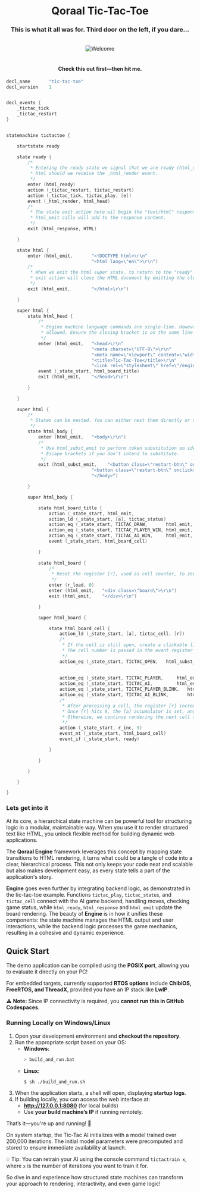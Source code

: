 <div align="center">

# Qoraal Tic-Tac-Toe

<div align="center">


### This is what it all was for. Third door on the left, if you dare...


<div align="center">



<br>

</div>

<div align="center">
  <img src="tictactoe.png" alt="Welcome" />
</div>
<br>
<div align="center">

#### Check this out first—then hit me.



<div align="left">


```cpp
decl_name       "tic-tac-toe"
decl_version    1


decl_events {
    _tictac_tick
    _tictac_restart
}


statemachine tictactoe {

    startstate ready

    state ready {
        /*
         * Entering the ready state we signal that we are ready (html_ready) to render 
         * html should we receive the _html_render event.
         */
        enter (html_ready)
        action (_tictac_restart, tictac_restart)
        action (_tictac_tick, tictac_play, [e])
        event (_html_render, html_head)
        /*
         * The state exit action here wil begin the "text/html" response. All subsequent
         * html_emit calls will add to the response content.
         */
        exit (html_response, HTML)

    }

    state html {
        enter (html_emit,       "<!DOCTYPE html>\r\n"
                                "<html lang=\"en\">\r\n")
        /*
         * When we exit the html super state, to return to the "ready" state again, the 
         * exit action will close the HTML document by emitting the closing </html> tag.
         */
        exit (html_emit,        "</html>\r\n")

    }

    super html {
        state html_head {
            /*
             * Engine machine language commands are single-line. However, multi-line text blocks are
             * allowed. Ensure the closing bracket is on the same line as the final line of text.
             */
            enter (html_emit,   "<head>\r\n"
                                "<meta charset=\"UTF-8\">\r\n"
                                "<meta name=\"viewport\" content=\"width=device-width, initial-scale=1.0\">\r\n"
                                "<title>Tic-Tac-Toe</title>\r\n"
                                "<link rel=\"stylesheet\" href=\"/engine/tictaccss\">\r\n")
            event (_state_start, html_board_title)
            exit (html_emit,    "</head>\r\n")

        }
        
    }

    super html {
        /*
         * States can be nested. You can either nest them directly or repeat the "super" identifier.
         */
        state html_body {
            enter (html_emit,   "<body>\r\n")
            /*
             * Use html_subst_emit to perform token substitution on identifiers in square brackets ([]).
             * Escape brackets if you don’t intend to substitute.
             */
            exit (html_subst_emit,    "<button class=\"restart-btn\" onclick=\"window.location.href='/engine/tictactoe/[_tictac_restart]'\">Restart</button>\r\n"
                                "<button class=\"restart-btn\" onclick=\"window.location.href='/index'\">Take Me Home</button>"
                                "</body>")

        }

        super html_body {

            state html_board_title {
                action (_state_start, html_emit,                        "<h1>Tic-Tac-Toe</h1>\r\n")
                action_ld (_state_start, [a], tictac_status)
                action_eq (_state_start, TICTAC_DRAW,       html_emit,  "<div id=\"winner-message\" class=\"winner\"> Draw </div>\r\n\r\n")
                action_eq (_state_start, TICTAC_PLAYER_WIN, html_emit,  "<div id=\"winner-message\" class=\"winner\"> 👑 Player Wins! 👑 </div>\r\n")
                action_eq (_state_start, TICTAC_AI_WIN,     html_emit,  "<div id=\"winner-message\" class=\"winner\"> 🎉 AI Wins! 🎉 </div>\r\n")
                event (_state_start, html_board_cell)

            }
           
            state html_board {
                /*
                 * Reset the register [r], used as cell counter, to zero before rendering the board.
                 */
                enter (r_load, 0)
                enter (html_emit,   "<div class=\"board\">\r\n")
                exit (html_emit,    "</div>\r\n")

            }

            super html_board {

                state html_board_cell {
                    action_ld (_state_start, [a], tictac_cell, [r])
                    /*
                     * If the cell is still open, create a clickable link that triggers a _tictac_tick event.
                     * The cell number is passed in the event register [e].
                     */
                    action_eq (_state_start, TICTAC_OPEN,   html_subst_emit,"<div class=\"cell\">"
                                                                            "<a href=\"/engine/tictactoe/[_tictac_tick]/[r]\" "
                                                                            "class=\"invisible-link\"></a></div>\r\n")
                    action_eq (_state_start, TICTAC_PLAYER,     html_emit,  "<div class=\"cell x\"></div>\r\n")
                    action_eq (_state_start, TICTAC_AI,         html_emit,  "<div class=\"cell o\"></div>\r\n")
                    action_eq (_state_start, TICTAC_PLAYER_BLINK,   html_emit,  "<div class=\"cell x blink\"></div>\r\n")
                    action_eq (_state_start, TICTAC_AI_BLINK,       html_emit,  "<div class=\"cell o blink\"></div>\r\n")
                    /*
                     * After processing a cell, the register [r] increments until it reaches 9.
                     * Once [r] hits 9, the [a] accumulator is set, and we return to the "ready" state (event_if).
                     * Otherwise, we continue rendering the next cell (event_nt).
                     */
                    action (_state_start, r_inc, 9)
                    event_nt (_state_start, html_board_cell)
                    event_if (_state_start, ready)

                }

            }     

        }

    }

}
```


### Lets get into it
At its core, a hierarchical state machine can be powerful tool for structuring logic in a modular, maintainable way. When you use it to render structured text like HTML, you unlock flexible method for building dynamic web applications.

The __Qoraal Engine__ framework leverages this concept by mapping state transitions to HTML rendering, it turns what could be a tangle of code into a clear, hierarchical process. This not only keeps your code neat and scalable but also makes development easy, as every state tells a part of the application's story.

__Engine__ goes even further by integrating backend logic, as demonstrated in the tic-tac-toe example. Functions `tictac_play`, `tictac_status`, and `tictac_cell` connect with the AI game backend, handling moves, checking game status, while `html_ready`, `html_response` and `html_emit` update the board rendering. The beauty of __Engine__ is in how it unifies these components: the state machine manages the HTML output and user interactions, while the backend logic processes the game mechanics, resulting in a cohesive and dynamic experience.



## Quick Start  

The demo application can be compiled using the **POSIX port**, allowing you to evaluate it directly on your PC!  

For embedded targets, currently supported **RTOS options** include **ChibiOS, FreeRTOS, and ThreadX**, provided you have an IP stack like **LwIP**.  

⚠️ **Note:** Since IP connectivity is required, you **cannot run this in GitHub Codespaces**.  

### Running Locally on Windows/Linux  

1. Open your development environment and **checkout the repository**.  
2. Run the appropriate script based on your OS:  
   - **Windows**:  
     ```sh
     > build_and_run.bat
     ```  
   - **Linux**:  
     ```sh
     $ sh ./build_and_run.sh
     ```  
3. When the application starts, a shell will open, displaying **startup logs**.  
4. If building locally, you can access the web interface at:  
   - **http://127.0.0.1:8080** (for local builds)  
   - Use **your build machine’s IP** if running remotely.  

That’s it—you're up and running! 🚀  


On system startup, the Tic-Tac AI initializes with a model trained over 200,000 iterations. The initial model parameters were precomputed and stored to ensure immediate availability at launch.

:bulb: Tip: You can retrain your AI using the console command `tictactrain x`, where `x` is the number of iterations you want to train it for.

So dive in and experience how structured state machines can transform your approach to rendering, interactivity, and even game logic!

